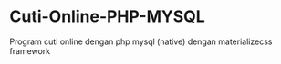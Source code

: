 # Cuti-Online-PHP-MYSQL
Program cuti online dengan php mysql (native) dengan materializecss framework

